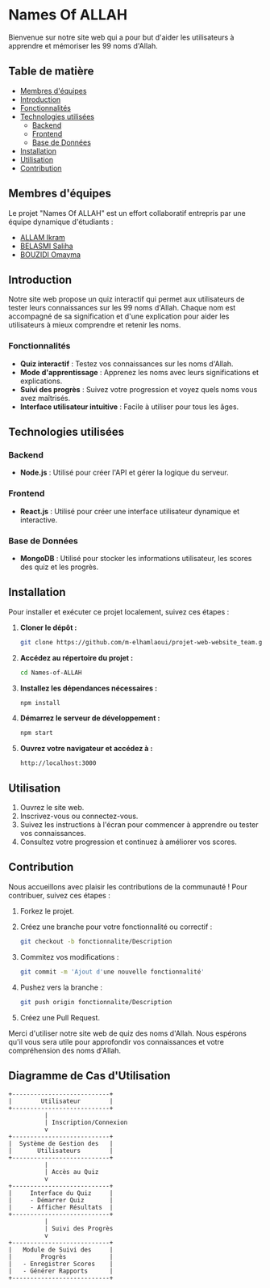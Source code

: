  # Names Of ALLAH
Bienvenue sur notre site web qui a pour but d'aider les utilisateurs à apprendre et mémoriser les 99 noms d'Allah.
## Table de matière
* [Membres d'équipes](#Membres-d'équipes)
* [Introduction](#introduction)
* [Fonctionnalités](#fonctionnalités)
* [Technologies utilisées](#technologies-utilisées)
  * [Backend](#backend)
  * [Frontend](#frontend)
  * [Base de Données](#base-de-données)
* [Installation](#installation)
* [Utilisation](#utilisation)
* [Contribution](#contribution)


## Membres d'équipes
Le projet "Names Of ALLAH" est un effort collaboratif entrepris par une équipe dynamique d'étudiants :
- [ALLAM Ikram](https://github.com/ikramal1)
- [BELASMI Saliha](https://github.com/salihabelasmi)
- [BOUZIDI Omayma](https://github.com/omaymabouzidi1s)
## Introduction

Notre site web propose un quiz interactif qui permet aux utilisateurs de tester leurs connaissances sur les 99 noms d'Allah. Chaque nom est accompagné de sa signification et d'une explication pour aider les utilisateurs à mieux comprendre et retenir les noms.

### Fonctionnalités


- **Quiz interactif** : Testez vos connaissances sur les noms d'Allah.
- **Mode d'apprentissage** : Apprenez les noms avec leurs significations et explications.
- **Suivi des progrès** : Suivez votre progression et voyez quels noms vous avez maîtrisés.
- **Interface utilisateur intuitive** : Facile à utiliser pour tous les âges.

## Technologies utilisées
### Backend

- **Node.js** : Utilisé pour créer l'API et gérer la logique du serveur.

### Frontend

- **React.js** : Utilisé pour créer une interface utilisateur dynamique et interactive.

### Base de Données

- **MongoDB** : Utilisé pour stocker les informations utilisateur, les scores des quiz et les progrès.


## Installation

Pour installer et exécuter ce projet localement, suivez ces étapes :

1. **Cloner le dépôt :**
    ```bash
    git clone https://github.com/m-elhamlaoui/projet-web-website_team.git
    ```

2. **Accédez au répertoire du projet :**
    ```bash
    cd Names-of-ALLAH
    ```

3. **Installez les dépendances nécessaires :**
    ```bash
    npm install
    ```

4. **Démarrez le serveur de développement :**
    ```bash
    npm start
    ```

5. **Ouvrez votre navigateur et accédez à :**
    ```
    http://localhost:3000
    ```

## Utilisation

1. Ouvrez le site web.
2. Inscrivez-vous ou connectez-vous.
3. Suivez les instructions à l'écran pour commencer à apprendre ou tester vos connaissances.
4. Consultez votre progression et continuez à améliorer vos scores.

## Contribution

Nous accueillons avec plaisir les contributions de la communauté ! Pour contribuer, suivez ces étapes :

1. Forkez le projet.
2. Créez une branche pour votre fonctionnalité ou correctif :
    ```bash
    git checkout -b fonctionnalite/Description
    ```

3. Commitez vos modifications :
    ```bash
    git commit -m 'Ajout d'une nouvelle fonctionnalité'
    ```

4. Pushez vers la branche :
    ```bash
    git push origin fonctionnalite/Description
    ```

5. Créez une Pull Request.

Merci d'utiliser notre site web de quiz des noms d'Allah. Nous espérons qu'il vous sera utile pour approfondir vos connaissances et votre compréhension des noms d'Allah.

## Diagramme de Cas d'Utilisation

```plaintext
+---------------------------+
|        Utilisateur        |
+---------------------------+
          |
          | Inscription/Connexion
          v
+---------------------------+
|  Système de Gestion des   |
|       Utilisateurs        |
+---------------------------+
          |
          | Accès au Quiz
          v
+---------------------------+
|     Interface du Quiz     |
|     - Démarrer Quiz       |
|     - Afficher Résultats  |
+---------------------------+
          |
          | Suivi des Progrès
          v
+---------------------------+
|   Module de Suivi des     |
|        Progrès            |
|   - Enregistrer Scores    |
|   - Générer Rapports      |
+---------------------------+
